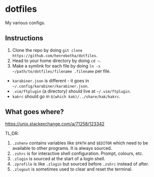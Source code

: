 # dotfiles

My various configs.

## Instructions

1. Clone the repo by doing `git clone https://github.com/henrebotha/dotfiles`.
2. Head to your home directory by doing `cd ~`.
3. Make a symlink for each file by doing `ln -s ~/path/to/dotfiles/filename .filename` per file.
  * `karabiner.json` is different - it goes in `~/.config/karabiner/karabiner.json`.
  * `.vim/ftplugin` (a directory) should live at `~/.vim/ftplugin`.
  * `kakrc` should go in `$(which kak)/../share/kak/kakrc`.

## What goes where?

https://unix.stackexchange.com/a/71258/123342

TL;DR:

1. `.zshenv` contains variables like `$PATH` and `$EDITOR` which need to be available to other programs. It is always sourced.
2. `.zshrc` is for interactive shell configuration. Prompt, colours, etc.
3. `.zlogin` is sourced at the start of a login shell.
4. `.zprofile` is like `.zlogin` but sourced before `.zshrc` instead of after.
5. `.zlogout` is sometimes used to clear and reset the terminal.
